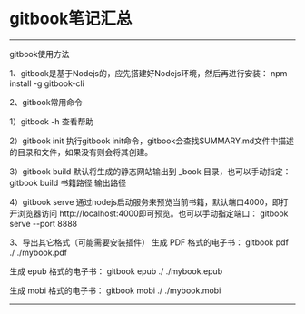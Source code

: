 # gitbook笔记汇总

---

gitbook使用方法

1、gitbook是基于Nodejs的，应先搭建好Nodejs环境，然后再进行安装：
npm install -g gitbook-cli

2、gitbook常用命令

1）gitbook -h
查看帮助

2）gitbook init
执行gitbook init命令，gitbook会查找SUMMARY.md文件中描述的目录和文件，如果没有则会将其创建。

3）gitbook build
默认将生成的静态网站输出到 _book 目录，也可以手动指定：
gitbook build 书籍路径 输出路径

4）gitbook serve
通过nodejs启动服务来预览当前书籍，默认端口4000，即打开浏览器访问 http://localhost:4000即可预览。也可以手动指定端口：
gitbook serve --port 8888

3、导出其它格式（可能需要安装插件）
生成 PDF 格式的电子书：
gitbook pdf ./ ./mybook.pdf

生成 epub 格式的电子书：
gitbook epub ./ ./mybook.epub

生成 mobi 格式的电子书：
gitbook mobi ./ ./mybook.mobi



---

